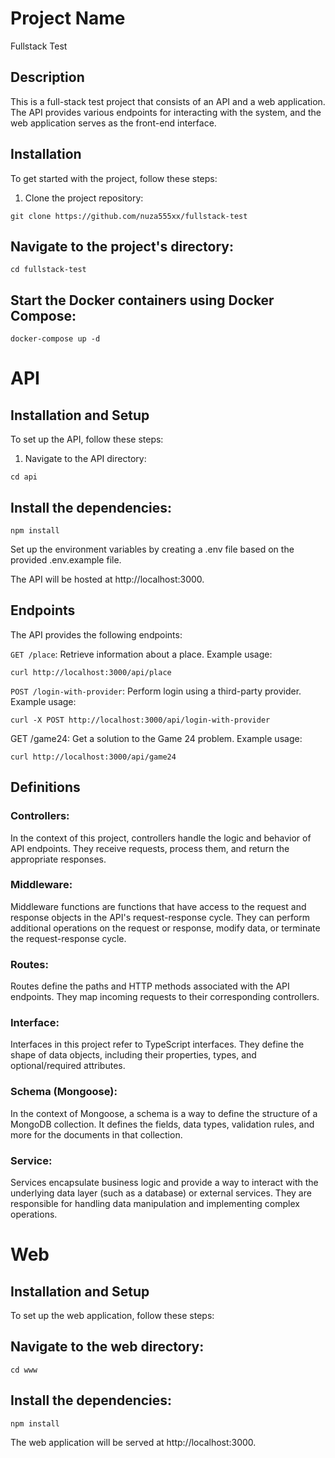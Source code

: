 # Project Name

Fullstack Test

## Description

This is a full-stack test project that consists of an API and a web application. The API provides various endpoints for interacting with the system, and the web application serves as the front-end interface.

## Installation

To get started with the project, follow these steps:

1. Clone the project repository:

```
git clone https://github.com/nuza555xx/fullstack-test
```
## Navigate to the project's directory:

```
cd fullstack-test
```

## Start the Docker containers using Docker Compose:

```
docker-compose up -d
```
# API
## Installation and Setup
To set up the API, follow these steps:

1. Navigate to the API directory:

```
cd api
```
## Install the dependencies:

```
npm install
```
Set up the environment variables by creating a .env file based on the provided .env.example file.

The API will be hosted at http://localhost:3000.

## Endpoints
The API provides the following endpoints:

`GET /place`: Retrieve information about a place. Example usage:

```
curl http://localhost:3000/api/place
```
`POST /login-with-provider`: Perform login using a third-party provider. Example usage:

```
curl -X POST http://localhost:3000/api/login-with-provider
```
GET /game24: Get a solution to the Game 24 problem. Example usage:

```
curl http://localhost:3000/api/game24
```
## Definitions
### Controllers: 
In the context of this project, controllers handle the logic and behavior of API endpoints. They receive requests, process them, and return the appropriate responses.
### Middleware: 
Middleware functions are functions that have access to the request and response objects in the API's request-response cycle. They can perform additional operations on the request or response, modify data, or terminate the request-response cycle.
### Routes: 
Routes define the paths and HTTP methods associated with the API endpoints. They map incoming requests to their corresponding controllers.
### Interface: 
Interfaces in this project refer to TypeScript interfaces. They define the shape of data objects, including their properties, types, and optional/required attributes.
### Schema (Mongoose): 
In the context of Mongoose, a schema is a way to define the structure of a MongoDB collection. It defines the fields, data types, validation rules, and more for the documents in that collection.
### Service: 
Services encapsulate business logic and provide a way to interact with the underlying data layer (such as a database) or external services. They are responsible for handling data manipulation and implementing complex operations.

# Web
## Installation and Setup
To set up the web application, follow these steps:

## Navigate to the web directory:
```
cd www
```
## Install the dependencies:
```
npm install
```
The web application will be served at http://localhost:3000.